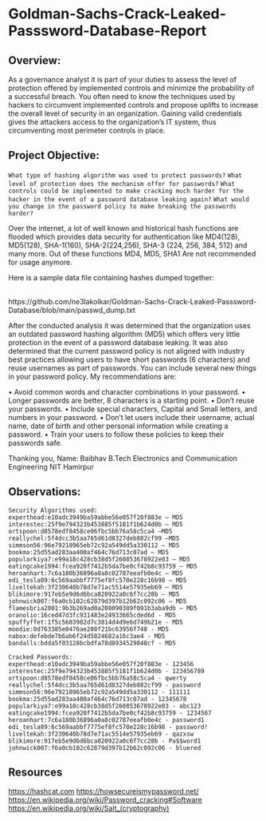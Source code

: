 # Goldman-Sachs-Crack-Leaked-Passsword-Database-Report


## Overview: 

As a governance analyst it is part of your duties to assess the level of protection offered by implemented controls and minimize the probability of a successful breach. You often need to know the techniques used by hackers to circumvent implemented controls and propose uplifts to increase the overall level of security in an organization. Gaining valid credentials gives the attackers access to the organization’s IT system, thus circumventing most perimeter controls in place.

## Project Objective:
`What type of hashing algorithm was used to protect passwords?`
`What level of protection does the mechanism offer for passwords?`
`What controls could be implemented to make cracking much harder for the hacker in the event of a password database leaking again?`
`What would you change in the password policy to make breaking the passwords harder?`

<p>Over the internet, a lot of well known and historical hash functions are flooded which provides data security for authentication like MD4(128), MD5(128), SHA-1(160), SHA-2(224,256), SHA-3 (224, 256, 384, 512) and many more.
Out of these functions MD4, MD5, SHA1 Are not recommended for usage anymore.</p>

<p>Here is a sample data file containing hashes dumped together:<p><br>
https://github.com/ne3lakolkar/Goldman-Sachs-Crack-Leaked-Passsword-Database/blob/main/passwd_dump.txt
<p>After the conducted analysis it was determined that the organization uses an outdated password hashing algorithm (MD5) which offers very little protection in the event of a password database leaking. It was also determined that the current password policy is not aligned with industry best practices allowing users to have short passwords (6 characters) and reuse usernames as part of passwords. 
You can include several new things in your password policy. My recommendations are:</p>
• Avoid common words and character combinations in your password.
• Longer passwords are better, 8 characters is a starting point.
• Don’t reuse your passwords.
• Include special characters, Capital and Small letters, and numbers in your password.
• Don’t let users include their username, actual name, date of birth and other personal information while creating a password.
• Train your users to follow these policies to keep their passwords safe.


Thanking you, 
Name: Baibhav
B.Tech Electronics and Communication Engineering
NIT Hamirpur

## Observations:
```
Security Algorithms used: 
experthead:e10adc3949ba59abbe56e057f20f883e – MD5
interestec:25f9e794323b453885f5181f1b624d0b – MD5
ortspoon:d8578edf8458ce06fbc5bb76a58c5ca4 –MD5
reallychel:5f4dcc3b5aa765d61d8327deb882cf99 –MD5
simmson56:96e79218965eb72c92a549dd5a330112 – MD5
bookma:25d55ad283aa400af464c76d713c07ad – MD5 
popularkiya7:e99a18c428cb38d5f260853678922e03 – MD5
eatingcake1994:fcea920f7412b5da7be0cf42b8c93759 – MD5 
heroanhart:7c6a180b36896a0a8c02787eeafb0e4c – MD5
edi_tesla89:6c569aabbf7775ef8fc570e228c16b98 – MD5
liveltekah:3f230640b78d7e71ac5514e57935eb69 – MD5
blikimore:917eb5e9d6d6bca820922a0c6f7cc28b – MD5
johnwick007:f6a0cb102c62879d397b12b62c092c06 – MD5
flamesbria2001:9b3b269ad0a208090309f091b3aba9db – MD5
oranolio:16ced47d3fc931483e24933665cded6d - MD5
spuffyffet:1f5c5683982d7c3814d4d9e6d749b21e - MD5
moodie:8d763385e0476ae208f21bc63956f748 - MD5
nabox:defebde7b6ab6f24d5824682a16c3ae4 - MD5
bandalls:bdda5f03128bcbdfa78d8934529048cf - MD5

Cracked Passwords:
experthead:e10adc3949ba59abbe56e057f20f883e - 123456
interestec:25f9e794323b453885f5181f1b624d0b - 123456789
ortspoon:d8578edf8458ce06fbc5bb76a58c5ca4 - qwerty
reallychel:5f4dcc3b5aa765d61d8327deb882cf99 - password
simmson56:96e79218965eb72c92a549dd5a330112 - 111111
bookma:25d55ad283aa400af464c76d713c07ad - 12345678
popularkiya7:e99a18c428cb38d5f260853678922e03 - abc123
eatingcake1994:fcea920f7412b5da7be0cf42b8c93759 - 1234567
heroanhart:7c6a180b36896a0a8c02787eeafb0e4c - password1
edi_tesla89:6c569aabbf7775ef8fc570e228c16b98 - password!
liveltekah:3f230640b78d7e71ac5514e57935eb69 - qazxsw
blikimore:917eb5e9d6d6bca820922a0c6f7cc28b - Pa$$word1
johnwick007:f6a0cb102c62879d397b12b62c092c06 - bluered
```

##  Resources 

https://hashcat.com
https://howsecureismypassword.net/
https://en.wikipedia.org/wiki/Password_cracking#Software
https://en.wikipedia.org/wiki/Salt_(cryptography)




